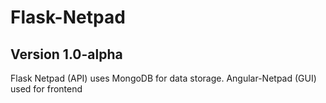 # Flask-Netpad
## Version 1.0-alpha

Flask Netpad (API) uses MongoDB for data storage. 
Angular-Netpad (GUI) used for frontend
